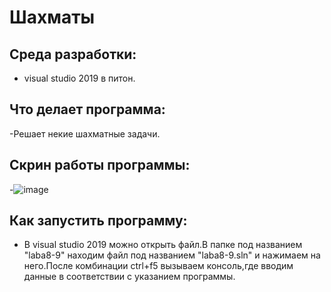 # Шахматы
## Среда разработки:
- visual studio 2019 в питон.
## Что делает программа:
-Решает некие шахматные задачи.
## Скрин работы программы:
-![image](https://user-images.githubusercontent.com/90550031/144998925-b2ea64a4-cd75-467d-805f-bb168b25a2ef.png)

## Как запустить программу:
- В visual studio 2019 можно открыть файл.В папке под названием "laba8-9" находим файл под названием "laba8-9.sln" и нажимаем на него.После комбинации ctrl+f5 вызываем консоль,где  вводим данные в соответствии с указанием программы.
